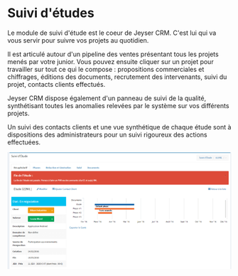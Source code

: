 # Suivi d'études
 
Le module de suivi d'étude est le coeur de Jeyser CRM. C'est lui qui va vous servir pour suivre vos projets au quotidien.

Il est articulé autour d'un pipeline des ventes présentant tous les projets menés par votre junior. Vous pouvez ensuite cliquer sur un projet pour travailler sur tout ce qui le compose : propositions commerciales et chiffrages, éditions des documents, recrutement des intervenants, suivi du projet, contacts clients effectués.

Jeyser CRM dispose également d'un panneau de suivi de la qualité, synthétisant toutes les anomalies relevées par le système sur vos différents projets.

Un suivi des contacts clients et une vue synthétique de chaque étude sont à dispositions des administrateurs pour un suivi rigoureux des actions effectuées.

![Suivi Etude](/uploads/suivi_etudes.png)

